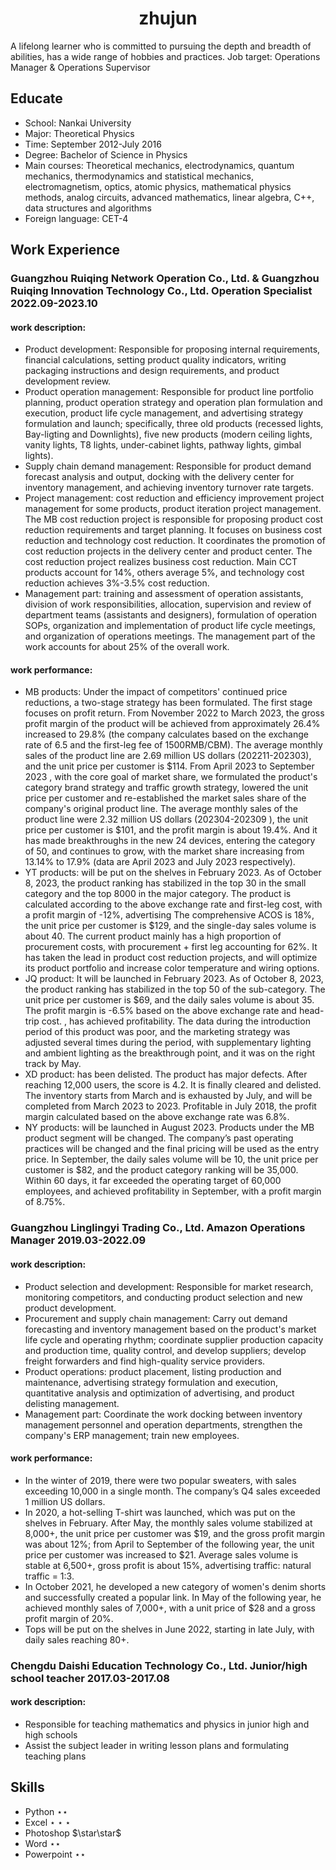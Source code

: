 # <center> zhujun </center>
A lifelong learner who is committed to pursuing the depth and breadth of abilities, has a wide range of hobbies and practices.
Job target: Operations Manager & Operations Supervisor
## Educate
- School: Nankai University
- Major: Theoretical Physics
- Time: September 2012-July 2016
- Degree: Bachelor of Science in Physics
- Main courses: Theoretical mechanics, electrodynamics, quantum mechanics, thermodynamics and statistical mechanics, electromagnetism, optics, atomic physics, mathematical physics methods, analog circuits, advanced mathematics, linear algebra, C++, data structures and algorithms
- Foreign language: CET-4
## Work Experience
### Guangzhou Ruiqing Network Operation Co., Ltd. & Guangzhou Ruiqing Innovation Technology Co., Ltd. Operation Specialist 2022.09-2023.10 
#### work description:
- Product development: Responsible for proposing internal requirements, financial calculations, setting product quality indicators, writing packaging instructions and design requirements, and product development review.
- Product operation management: Responsible for product line portfolio planning, product operation strategy and operation plan formulation and execution, product life cycle management, and advertising strategy formulation and launch; specifically, three old products (recessed lights, Bay-ligting and Downlights), five new products (modern ceiling lights, vanity lights, T8 lights, under-cabinet lights, pathway lights, gimbal lights).
- Supply chain demand management: Responsible for product demand forecast analysis and output, docking with the delivery center for inventory management, and achieving inventory turnover rate targets.
- Project management: cost reduction and efficiency improvement project management for some products, product iteration project management. The MB cost reduction project is responsible for proposing product cost reduction requirements and target planning. It focuses on business cost reduction and technology cost reduction. It coordinates the promotion of cost reduction projects in the delivery center and product center. The cost reduction project realizes business cost reduction. Main CCT products account for 14%, others average 5%, and technology cost reduction achieves 3%-3.5% cost reduction.
- Management part: training and assessment of operation assistants, division of work responsibilities, allocation, supervision and review of department teams (assistants and designers), formulation of operation SOPs, organization and implementation of product life cycle meetings, and organization of operations meetings. The management part of the work accounts for about 25% of the overall work.
#### work performance:
- MB products: Under the impact of competitors' continued price reductions, a two-stage strategy has been formulated. The first stage focuses on profit return. From November 2022 to March 2023, the gross profit margin of the product will be achieved from approximately 26.4% increased to 29.8% (the company calculates based on the exchange rate of 6.5 and the first-leg fee of 1500RMB/CBM). The average monthly sales of the product line are 2.69 million US dollars (202211-202303), and the unit price per customer is $114. From April 2023 to September 2023 , with the core goal of market share, we formulated the product's category brand strategy and traffic growth strategy, lowered the unit price per customer and re-established the market sales share of the company's original product line. The average monthly sales of the product line were 2.32 million US dollars (202304-202309 ), the unit price per customer is $101, and the profit margin is about 19.4%. And it has made breakthroughs in the new 24 devices, entering the category of 50, and continues to grow, with the market share increasing from 13.14% to 17.9% (data are April 2023 and July 2023 respectively).
- YT products: will be put on the shelves in February 2023. As of October 8, 2023, the product ranking has stabilized in the top 30 in the small category and the top 8000 in the major category. The product is calculated according to the above exchange rate and first-leg cost, with a profit margin of -12%, advertising The comprehensive ACOS is 18%, the unit price per customer is $129, and the single-day sales volume is about 40. The current product mainly has a high proportion of procurement costs, with procurement + first leg accounting for 62%. It has taken the lead in product cost reduction projects, and will optimize its product portfolio and increase color temperature and wiring options.
- JQ product: It will be launched in February 2023. As of October 8, 2023, the product ranking has stabilized in the top 50 of the sub-category. The unit price per customer is $69, and the daily sales volume is about 35. The profit margin is -6.5% based on the above exchange rate and head-trip cost. , has achieved profitability. The data during the introduction period of this product was poor, and the marketing strategy was adjusted several times during the period, with supplementary lighting and ambient lighting as the breakthrough point, and it was on the right track by May.
- XD product: has been delisted. The product has major defects. After reaching 12,000 users, the score is 4.2. It is finally cleared and delisted. The inventory starts from March and is exhausted by July, and will be completed from March 2023 to 2023. Profitable in July 2018, the profit margin calculated based on the above exchange rate was 6.8%.
- NY products: will be launched in August 2023. Products under the MB product segment will be changed. The company’s past operating practices will be changed and the final pricing will be used as the entry price. In September, the daily sales volume will be 10, the unit price per customer is $82, and the product category ranking will be 35,000. Within 60 days, it far exceeded the operating target of 60,000 employees, and achieved profitability in September, with a profit margin of 8.75%.
### Guangzhou Linglingyi Trading Co., Ltd. Amazon Operations Manager 2019.03-2022.09
#### work description:
- Product selection and development: Responsible for market research, monitoring competitors, and conducting product selection and new product development.
- Procurement and supply chain management: Carry out demand forecasting and inventory management based on the product's market life cycle and operating rhythm; coordinate supplier production capacity and production time, quality control, and develop suppliers; develop freight forwarders and find high-quality service providers.
- Product operations: product placement, listing production and maintenance, advertising strategy formulation and execution, quantitative analysis and optimization of advertising, and product delisting management.
- Management part: Coordinate the work docking between inventory management personnel and operation departments, strengthen the company's ERP management; train new employees.
#### work performance:
- In the winter of 2019, there were two popular sweaters, with sales exceeding 10,000 in a single month. The company’s Q4 sales exceeded 1 million US dollars.
- In 2020, a hot-selling T-shirt was launched, which was put on the shelves in February. After May, the monthly sales volume stabilized at 8,000+, the unit price per customer was $19, and the gross profit margin was about 12%; from April to September of the following year, the unit price per customer was increased to $21. Average sales volume is stable at 6,500+, gross profit is about 15%, advertising traffic: natural traffic = 1:3.
- In October 2021, he developed a new category of women's denim shorts and successfully created a popular link. In May of the following year, he achieved monthly sales of 7,000+, with a unit price of $28 and a gross profit margin of 20%.
- Tops will be put on the shelves in June 2022, starting in late July, with daily sales reaching 80+.
### Chengdu Daishi Education Technology Co., Ltd. Junior/high school teacher 2017.03-2017.08 
#### work description:
- Responsible for teaching mathematics and physics in junior high and high schools
- Assist the subject leader in writing lesson plans and formulating teaching plans
## Skills
- Python $\star\star$
- Excel $\star\star\star$
- Photoshop $\star\star\$
- Word $\star\star$
- Powerpoint $\star\star$
